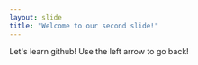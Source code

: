 ```yaml
---
layout: slide
title: "Welcome to our second slide!"
---
```

Let's learn github!
Use the left arrow to go back!
